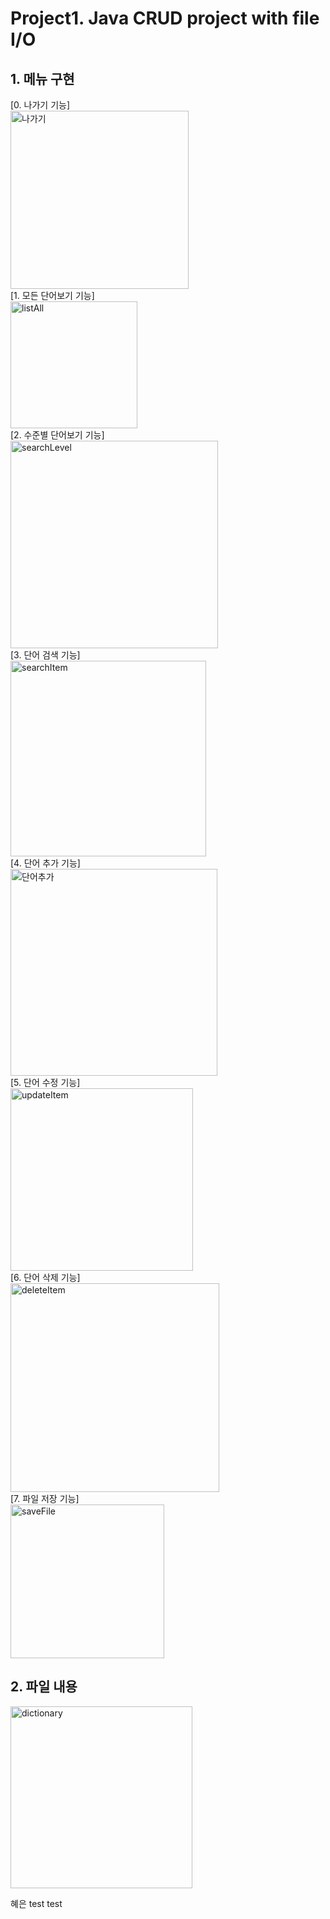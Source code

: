 # Project1. Java CRUD project with file I/O
## 1. 메뉴 구현   
[0. 나가기 기능]   
 <img width="285" alt="나가기" src="https://user-images.githubusercontent.com/112387593/188550041-5191bd78-c114-4562-bec9-0515d6874a67.png">  
[1. 모든 단어보기 기능]   
<img width="203" alt="listAll" src="https://user-images.githubusercontent.com/112387593/190841783-3d8cae2d-60d3-42f6-9158-23963be3c419.png">   
[2. 수준별 단어보기 기능]   
<img width="332" alt="searchLevel" src="https://user-images.githubusercontent.com/112387593/190841085-b469182c-c3e6-47cf-852a-39de5d885f7e.png">   
[3. 단어 검색 기능]   
<img width="313" alt="searchItem" src="https://user-images.githubusercontent.com/112387593/190841126-d7476525-b20c-4b2c-a3ea-f3355874ec70.png">   
[4. 단어 추가 기능]   
<img width="331" alt="단어추가" src="https://user-images.githubusercontent.com/112387593/188548371-b833e2b1-d82e-4f4e-80a2-3253f9f44ad2.png">   
[5. 단어 수정 기능]   
<img width="292" alt="updateItem" src="https://user-images.githubusercontent.com/112387593/190841136-65747e10-63fb-448a-b24c-85191d2d6370.png">   
[6. 단어 삭제 기능]   
<img width="334" alt="deleteItem" src="https://user-images.githubusercontent.com/112387593/190841160-41fd6c05-0154-4699-8b28-26e0b23dcfcb.png">   
[7. 파일 저장 기능]   
<img width="246" alt="saveFile" src="https://user-images.githubusercontent.com/112387593/190841173-8d8be6e4-0c51-4c48-9dbb-70425155653b.png">   
## 2. 파일 내용   
<img width="291" alt="dictionary" src="https://user-images.githubusercontent.com/112387593/190841451-e2ff888e-9059-4b3d-b4af-caea147faec0.png">

혜은 test 
test  